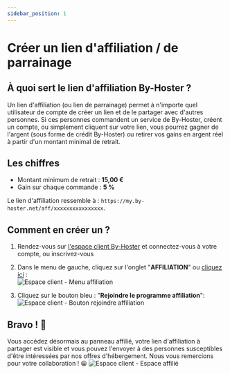 ```yaml
---
sidebar_position: 1
---
```


# Créer un lien d'affiliation / de parrainage

## À quoi sert le lien d'affiliation By-Hoster ?
Un lien d'affiliation (ou lien de parrainage) permet à n'importe quel utilisateur de compte de créer un lien et de le partager avec d'autres personnes. Si ces personnes commandent un service de By-Hoster, créent un compte, ou simplement cliquent sur votre lien, vous pourrez gagner de l'argent (sous forme de crédit By-Hoster) ou retirer vos gains en argent réel à partir d'un montant minimal de retrait.

## Les chiffres
- Montant minimum de retrait : **15,00 €**
- Gain sur chaque commande : **5 %**

Le lien d'affiliation ressemble à : `https://my.by-hoster.net/aff/xxxxxxxxxxxxxxxx`.

## Comment en créer un ?
1) Rendez-vous sur [l'espace client By-Hoster](https://my.by-hoster.net/client) et connectez-vous à votre compte, ou inscrivez-vous
2) Dans le menu de gauche, cliquez sur l'onglet "**AFFILIATION**" ou [cliquez ici](https://my.by-hoster.net/client/affiliate) :   
   ![Espace client - Menu affiliation](https://github.com/By-Hoster/byhoster-docs/assets/69022745/3d06b329-685d-4c3a-b74a-a580deeb6653)

3) Cliquez sur le bouton bleu : "**Rejoindre le programme affiliation**":
   ![Espace client - Bouton rejoindre affiliation](https://github.com/By-Hoster/byhoster-docs/assets/69022745/b2b2a056-2dd8-495b-a59c-2e53e7f3eac9)


## Bravo ! 👏
Vous accédez désormais au panneau affilié, votre lien d'affiliation à partager est visible et vous pouvez l'envoyer à des personnes susceptibles d'être intéressées par nos offres d'hébergement. Nous vous remercions pour votre collaboration ! 😀
![Espace client - Espace affilié](https://github.com/By-Hoster/byhoster-docs/assets/69022745/2d9841ab-cf1c-44db-81a0-d4412d1391d8)

